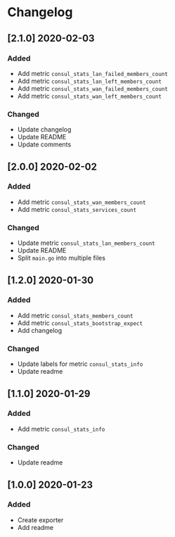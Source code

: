 # Changelog

## [2.1.0] 2020-02-03
### Added
- Add metric `consul_stats_lan_failed_members_count`
- Add metric `consul_stats_lan_left_members_count`
- Add metric `consul_stats_wan_failed_members_count`
- Add metric `consul_stats_wan_left_members_count`

### Changed
- Update changelog
- Update README
- Update comments

## [2.0.0] 2020-02-02
### Added
- Add metric `consul_stats_wan_members_count`
- Add metric `consul_stats_services_count`

### Changed
- Update metric `consul_stats_lan_members_count`
- Update README
- Split `main.go` into multiple files

## [1.2.0] 2020-01-30
### Added
- Add metric `consul_stats_members_count`
- Add metric `consul_stats_bootstrap_expect`
- Add changelog

### Changed
- Update labels for metric `consul_stats_info`
- Update readme

## [1.1.0] 2020-01-29
### Added 
- Add metric `consul_stats_info`

### Changed
- Update readme

## [1.0.0] 2020-01-23
### Added
- Create exporter
- Add readme
